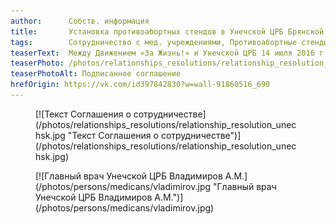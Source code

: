 ```yaml
---
author:      Собств. информация
title:       Установка противоабортных стендов в Унечской ЦРБ Брянской области
tags:        Сотрудничество с мед. учреждениями, Противоабортные стенды, Унечск, Брянская область, Владимиров А.М., Унечская ЦРБ, Медики против абортов
teaserText:  Между Движением «За Жизнь!» и Унечской ЦРБ 14 июля 2016 г. подписано соглашение о сотрудничестве. «Надеемся, что информация мотивационных стендов окажется полезной для женщин и предотвратит БЕССМЫСЛЕННОЕ УБИЙСТВО ДЕТЕЙ» (Главный врач Унечской ЦРБ Брянской области Владимиров Александр Михайлович).
teaserPhoto: /photos/relationships_resolutions/relationship_resolution_unechsk.jpg
teaserPhotoAlt: Подписанное соглашение
hrefOrigin: https://vk.com/id397842830?w=wall-91860516_690
---
```


<figure>
[![Текст Соглашения о сотрудничестве](/photos/relationships_resolutions/relationship_resolution_unechsk.jpg "Текст Соглашения о сотрудничестве")](/photos/relationships_resolutions/relationship_resolution_unechsk.jpg)
</figure>

<figure>
[![Главный врач Унечской ЦРБ Владимиров А.М.](/photos/persons/medicans/vladimirov.jpg "Главный врач Унечской ЦРБ Владимиров А.М.")](/photos/persons/medicans/vladimirov.jpg)
</figure>
